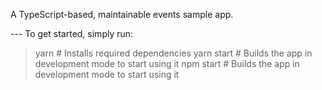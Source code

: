 A TypeScript-based, maintainable events sample app.

--- To get started, simply run:

> yarn # Installs required dependencies
> yarn start # Builds the app in development mode to start using it
> npm start # Builds the app in development mode to start using it
